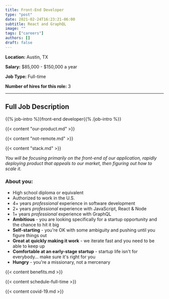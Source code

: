 ```yaml
---
title: Front-End Developer
type: "post"
date: 2021-02-24T16:23:21-06:00
subtitle: React and GraphQL
image: ""
tags: ["careers"]
authors: []
draft: false
---
```


**Location:** Austin, TX

**Salary:** $85,000 - $150,000 a year

**Job Type:** Full-time

**Number of hires for this role:** 3

---

## Full Job Description

{{% job-intro %}}front-end developer{{% /job-intro %}}

{{< content "our-product.md" >}}

{{< content "not-remote.md" >}}

{{< content "stack.md" >}}

*You will be focusing primarily on the front-end of our application, rapidly deploying product that appeals to our market, then figuring out how to scale it.*

### About you:
- High school diploma or equivalent
- Authorized to work in the U.S.
- 4+ years *professional* experience in software development
- 2+ years *professional* experience with JavaScript, React & Node
- 1+ years *professional* experience with GraphQL
- **Ambitious** - you are looking specifically for a startup opportunity and the chance to hit it big
- **Self-starting** - you're OK with some ambiguity and pushing until you figure things out
- **Great at quickly making it work** - we iterate fast and you need to be able to keep up
- **Comfortable at an early-stage startup** - startup life isn't for everybody... make sure it's right for you
- **Hungry** - you're a missionary, not a mercenary

{{< content benefits.md >}}

{{< content schedule-full-time >}}

{{< content covid-19.md >}}

